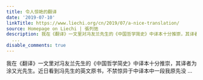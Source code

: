 ```yaml
---
title: 令人惊艳的翻译
date: '2019-07-10'
linkTitle: https://www.liechi.org/cn/2019/07/a-nice-translation/
source: Homepage on Liechi | 張列弛
description: 我在《翻译》一文里对冯友兰先生的《中国哲学简史》中译本十分推崇，其译者为涂又光先生。近日看到冯先生的英文原书，不禁惊异于中译本中一段我原先没
  ...
disable_comments: true
---
```

我在《翻译》一文里对冯友兰先生的《中国哲学简史》中译本十分推崇，其译者为涂又光先生。近日看到冯先生的英文原书，不禁惊异于中译本中一段我原先没 ...